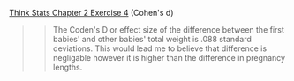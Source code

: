 [Think Stats Chapter 2 Exercise 4](http://greenteapress.com/thinkstats2/html/thinkstats2003.html#toc24) (Cohen's d)

>> The Coden's D or effect size of the difference between the first babies' and other babies' total weight is .088 standard deviations. This would lead me to believe that difference is negligable however it is higher than the difference in pregnancy lengths.   
